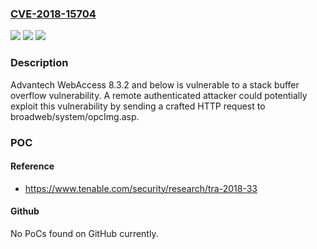 ### [CVE-2018-15704](https://cve.mitre.org/cgi-bin/cvename.cgi?name=CVE-2018-15704)
![](https://img.shields.io/static/v1?label=Product&message=Advantech%20WebAccess&color=blue)
![](https://img.shields.io/static/v1?label=Version&message=n%2Fa&color=blue)
![](https://img.shields.io/static/v1?label=Vulnerability&message=Stack%20buffer%20overflow&color=brighgreen)

### Description

Advantech WebAccess 8.3.2 and below is vulnerable to a stack buffer overflow vulnerability. A remote authenticated attacker could potentially exploit this vulnerability by sending a crafted HTTP request to broadweb/system/opcImg.asp.

### POC

#### Reference
- https://www.tenable.com/security/research/tra-2018-33

#### Github
No PoCs found on GitHub currently.

